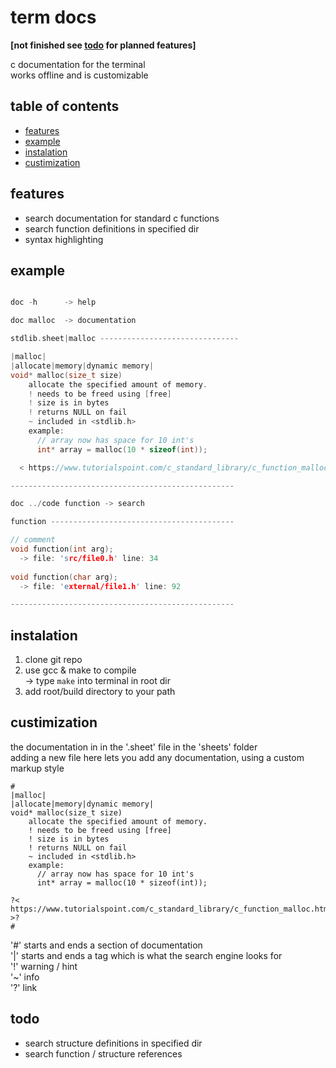 
# term docs

**[not finished see [todo](#todo) for planned features]**

c documentation for the terminal <br>
works offline and is customizable

## table of contents
  - [features](#features)
  - [example](#example)
  - [instalation](#instalation)
  - [custimization](#custimization)


## features
  - search documentation for standard c functions
  - search function definitions in specified dir
  - syntax highlighting


## example

```c

doc -h      -> help          

doc malloc  -> documentation

stdlib.sheet|malloc -------------------------------

|malloc|
|allocate|memory|dynamic memory|
void* malloc(size_t size)
    allocate the specified amount of memory.
    ! needs to be freed using [free]
    ! size is in bytes
    ! returns NULL on fail
    ~ included in <stdlib.h>
    example:
      // array now has space for 10 int's
      int* array = malloc(10 * sizeof(int));

  < https://www.tutorialspoint.com/c_standard_library/c_function_malloc.htm >

--------------------------------------------------

doc ../code function -> search

function -----------------------------------------

// comment
void function(int arg);
  -> file: 'src/file0.h' line: 34
  
void function(char arg);
  -> file: 'external/file1.h' line: 92

--------------------------------------------------

```

## instalation
  1. clone git repo
  2. use gcc & make to compile <br>
    -> type ``make`` into terminal in root dir
  3. add root/build directory to your path

## custimization
the documentation in in the '.sheet' file in the 'sheets' folder <br>
adding a new file here lets you add any documentation, using a custom markup style <br>

```
#
|malloc|
|allocate|memory|dynamic memory|
void* malloc(size_t size)   
    allocate the specified amount of memory.
    ! needs to be freed using [free]
    ! size is in bytes
    ! returns NULL on fail
    ~ included in <stdlib.h>
    example: 
      // array now has space for 10 int's
      int* array = malloc(10 * sizeof(int));

?< https://www.tutorialspoint.com/c_standard_library/c_function_malloc.htm >?
#
```
'#' starts and ends a section of documentation <br>
'|' starts and ends a tag which is what the search engine looks for <br>
'!' warning / hint <br>
'~' info <br>
'?' link <br>


## todo 
  - search structure definitions in specified dir
  - search function / structure references


